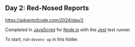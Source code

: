 ## Day 2: Red-Nosed Reports

https://adventofcode.com/2024/day/2

Completed in [JavaScript](https://developer.mozilla.org/en-US/docs/Web/JavaScript) for [Node.js](https://nodejs.org/en) with the [Jest](https://jestjs.io/) test runner.

To start, run `devenv up` in this folder.